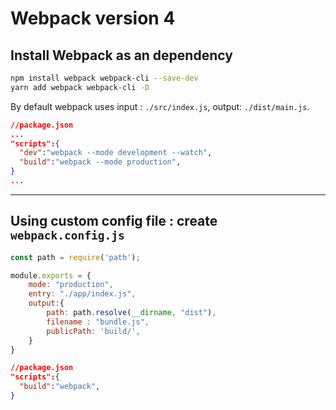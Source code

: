 # Webpack version 4

## Install Webpack as an dependency

```bash
npm install webpack webpack-cli --save-dev
yarn add webpack webpack-cli -D
```
By default webpack uses input : `./src/index.js`, output: `./dist/main.js`.

```json
//package.json
...
"scripts":{
  "dev":"webpack --mode development --watch",
  "build":"webpack --mode production",
}
...
```

---

## Using custom config file : create `webpack.config.js`

```js
const path = require('path');

module.exports = {
    mode: "production",
    entry: "./app/index.js",
    output:{
        path: path.resolve(__dirname, "dist"),
        filename : "bundle.js",
        publicPath: 'build/',
    }
}
```

```json
//package.json
"scripts":{
  "build":"webpack",
}

```
